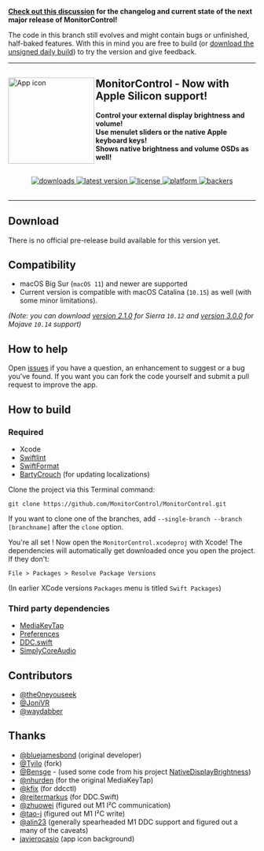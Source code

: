 <p><b><a href="https://github.com/MonitorControl/MonitorControl/discussions/596">Check out this discussion</a> for the changelog and current state of the next major release of MonitorControl!</b></p>
        
<p>The code in this branch still evolves and might contain bugs or unfinished, half-baked features. With this in mind you are free to build (or <a href="https://www.dropbox.com/s/dl/w1md5rjyll0lsyo/MonitorControl.zip?dl=1">download the unsigned daily build</a>) to try the version and give feedback.</p>

<hr>

<h>

<img src=".github/Icon-1024.png" width="175" alt="App icon" align="left"/>

<h2>MonitorControl - Now with Apple Silicon support!</h2>
        
<p>
<b>Control your external display brightness and volume!<br>
Use menulet sliders or the native Apple keyboard keys!<br>
Shows native brightness and volume OSDs as well!</b>
</p>            

<br/>
 
<div align="center">
<!-- shields -->
<!-- downloads -->
<a href="https://github.com/MonitorControl/MonitorControl/releases">
<img src="https://img.shields.io/github/downloads/MonitorControl/MonitorControl/total.svg?style=flat" alt="downloads"/>
</a>
<!-- version -->
<a href="https://github.com/MonitorControl/MonitorControl/releases">
<img src="https://img.shields.io/github/release-pre/MonitorControl/MonitorControl.svg?style=flat" alt="latest version"/>
</a>
<!-- license -->
<a href="https://github.com/MonitorControl/MonitorControl/blob/master/License.txt">
<img src="https://img.shields.io/github/license/MonitorControl/MonitorControl.svg?style=flat" alt="license"/>
</a>
<!-- platform -->
<a href="https://github.com/MonitorControl/MonitorControl">
<img src="https://img.shields.io/badge/platform-macOS-lightgrey.svg?style=flat" alt="platform"/>
</a>
<!-- backers -->
<a href="https://opencollective.com/monitorcontrol">
<img src="https://opencollective.com/monitorcontrol/tiers/badge.svg" alt="backers"/>
</a>
    
<br/>
<br/>

</div>

<!--<img src=".github/screenshot.png" width="840" alt="Screenshot"/><br/>-->

<hr>

## Download

There is no official pre-release build available for this version yet.

## Compatibility

- macOS Big Sur (`macOS 11`) and newer are supported
- Current version is compatible with macOS Catalina (`10.15`) as well (with some minor limitations).

_(Note: you can download [version 2.1.0](https://github.com/MonitorControl/MonitorControl/releases/tag/v2.1.0) for Sierra `10.12` and [version 3.0.0](https://github.com/MonitorControl/MonitorControl/releases/tag/v3.0.0) for Mojave `10.14` support)_

## How to help

Open [issues](https://github.com/MonitorControl/MonitorControl/issues) if you have a question, an enhancement to suggest or a bug you've found. If you want you can fork the code yourself and submit a pull request to improve the app.
        
## How to build

### Required

- Xcode
- [Swiftlint](https://github.com/realm/SwiftLint)
- [SwiftFormat](https://github.com/nicklockwood/SwiftFormat)
- [BartyCrouch](https://github.com/Flinesoft/BartyCrouch) (for updating localizations)

Clone the project via this Terminal command:

```
git clone https://github.com/MonitorControl/MonitorControl.git
```

If you want to clone one of the branches, add `--single-branch --branch [branchname]` after the `clone` option.

You're all set ! Now open the `MonitorControl.xcodeproj` with Xcode! The dependencies will automatically get downloaded once you open the project. If they don't:

`File > Packages > Resolve Package Versions`

(In earlier XCode versions `Packages` menu is titled `Swift Packages`)

### Third party dependencies

- [MediaKeyTap](https://github.com/MonitorControl/MediaKeyTap)
- [Preferences](https://github.com/sindresorhus/Preferences)
- [DDC.swift](https://github.com/reitermarkus/DDC.swift)
- [SimplyCoreAudio](https://github.com/rnine/SimplyCoreAudio)

## Contributors

- [@the0neyouseek](https://github.com/the0neyouseek)
- [@JoniVR](https://github.com/JoniVR)
- [@waydabber](https://github.com/waydabber)

## Thanks

- [@bluejamesbond](https://github.com/bluejamesbond/) (original developer)
- [@Tyilo](https://github.com/Tyilo/) (fork)
- [@Bensge](https://github.com/Bensge/) - (used some code from his project [NativeDisplayBrightness](https://github.com/Bensge/NativeDisplayBrightness))
- [@nhurden](https://github.com/nhurden/) (for the original MediaKeyTap)
- [@kfix](https://github.com/kfix/ddcctl) (for ddcctl)
- [@reitermarkus](https://github.com/reitermarkus) (for DDC.Swift)
- [@zhuowei](https://github.com/zhuowei) (figured out M1 I²C communication)
- [@tao-j](https://github.com/tao-j) (figured out M1 I²C write)
- [@alin23](https://github.com/alin23) (generally spearheaded M1 DDC support and figured out a many of the caveats)
- [javierocasio](https://www.deviantart.com/javierocasio) (app icon background)
